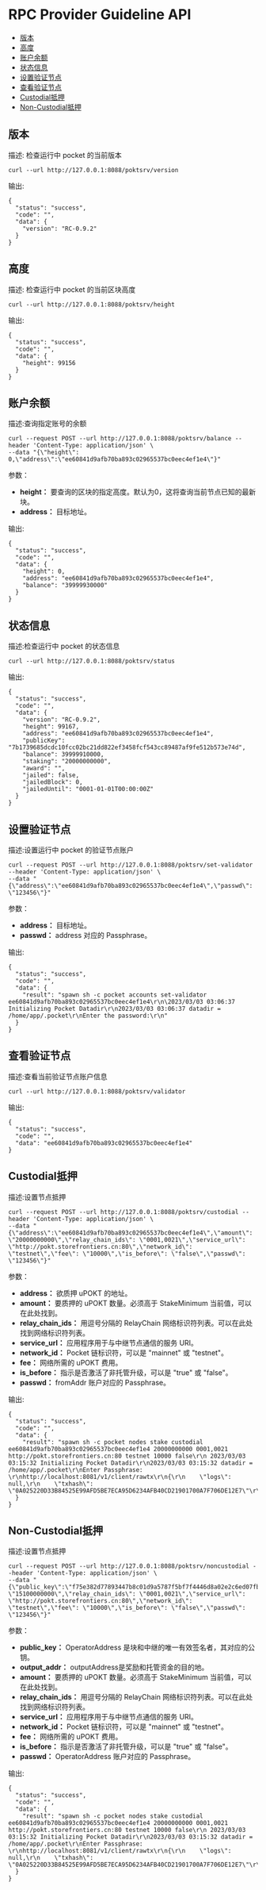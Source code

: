 # RPC Provider Guideline API

* [版本](#版本)
* [高度](#高度)
* [账户余额](#账户余额)
* [状态信息](#状态信息)
* [设置验证节点](#设置验证节点)
* [查看验证节点](#查看验证节点)
* [Custodial抵押](#Custodial抵押)
* [Non-Custodial抵押](#Non-Custodial抵押)


## 版本

描述: 检查运行中 pocket 的当前版本

```shell
curl --url http://127.0.0.1:8088/poktsrv/version 
```

输出:

```shell
{
  "status": "success",
  "code": "",
  "data": {
    "version": "RC-0.9.2"
  }
}
```


## 高度

描述: 检查运行中 pocket 的当前区块高度

```shell
curl --url http://127.0.0.1:8088/poktsrv/height
```

输出:

```shell
{
  "status": "success",
  "code": "",
  "data": {
    "height": 99156
  }
}
```


## 账户余额

描述:查询指定账号的余额

```shell
curl --request POST --url http://127.0.0.1:8088/poktsrv/balance --header 'Content-Type: application/json' \
--data "{\"height\": 0,\"address\":\"ee60841d9afb70ba893c02965537bc0eec4ef1e4\"}"
```

参数：

- **height：** 要查询的区块的指定高度。默认为0，这将查询当前节点已知的最新块。
- **address：** 目标地址。


输出:

```shell
{
  "status": "success",
  "code": "",
  "data": {
    "height": 0,
    "address": "ee60841d9afb70ba893c02965537bc0eec4ef1e4",
    "balance": "39999930000"
  }
}
```


## 状态信息

描述:检查运行中 pocket 的状态信息

```shell
curl --url http://127.0.0.1:8088/poktsrv/status
```

输出:

```shell
{
  "status": "success",
  "code": "",
  "data": {
    "version": "RC-0.9.2",
    "height": 99167,
    "address": "ee60841d9afb70ba893c02965537bc0eec4ef1e4",
    "publicKey": "7b1739685dcdc10fcc02bc21dd822ef3458fcf543cc89487af9fe512b573e74d",
    "balance": 39999910000,
    "staking": "20000000000",
    "award": "",
    "jailed": false,
    "jailedBlock": 0,
    "jailedUntil": "0001-01-01T00:00:00Z"
  }
}
```


## 设置验证节点

描述:设置运行中 pocket 的验证节点账户

```shell
curl --request POST --url http://127.0.0.1:8088/poktsrv/set-validator --header 'Content-Type: application/json' \
--data "{\"address\":\"ee60841d9afb70ba893c02965537bc0eec4ef1e4\",\"passwd\": \"123456\"}"
```

参数：

- **address：** 目标地址。
- **passwd：** address 对应的 Passphrase。

输出:

```shell
{
  "status": "success",
  "code": "",
  "data": {
    "result": "spawn sh -c pocket accounts set-validator ee60841d9afb70ba893c02965537bc0eec4ef1e4\r\n\2023/03/03 03:06:37 Initializing Pocket Datadir\r\n2023/03/03 03:06:37 datadir = /home/app/.pocket\r\nEnter the password:\r\n"
  }
}
```


## 查看验证节点

描述:查看当前验证节点账户信息

```shell
curl --url http://127.0.0.1:8088/poktsrv/validator
```

输出:

```shell
{
  "status": "success",
  "code": "",
  "data": "ee60841d9afb70ba893c02965537bc0eec4ef1e4"
}
```


## Custodial抵押

描述:设置节点抵押

```shell
curl --request POST --url http://127.0.0.1:8088/poktsrv/custodial --header 'Content-Type: application/json' \
--data "{\"address\":\"ee60841d9afb70ba893c02965537bc0eec4ef1e4\",\"amount\": \"20000000000\",\"relay_chain_ids\": \"0001,0021\",\"service_url\": \"http://pokt.storefrontiers.cn:80\",\"network_id\": \"testnet\",\"fee\": \"10000\",\"is_before\": \"false\",\"passwd\": \"123456\"}"
```

参数：

- **address：** 欲质押 uPOKT 的地址。
- **amount：** 要质押的 uPOKT 数量。必须高于 StakeMinimum 当前值，可以在此处找到。
- **relay_chain_ids：** 用逗号分隔的 RelayChain 网络标识符列表。可以在此处找到网络标识符列表。
- **service_url：** 应用程序用于与中继节点通信的服务 URI。
- **network_id：** Pocket 链标识符，可以是 "mainnet" 或 "testnet"。
- **fee：** 网络所需的 uPOKT 费用。
- **is_before：** 指示是否激活了非托管升级，可以是 "true" 或 "false"。
- **passwd：** fromAddr 账户对应的 Passphrase。


输出:

```shell
{
  "status": "success",
  "code": "",
  "data": {
    "result": "spawn sh -c pocket nodes stake custodial ee60841d9afb70ba893c02965537bc0eec4ef1e4 20000000000 0001,0021 http://pokt.storefrontiers.cn:80 testnet 10000 false\r\n 2023/03/03 03:15:32 Initializing Pocket Datadir\r\n2023/03/03 03:15:32 datadir = /home/app/.pocket\r\nEnter Passphrase: \r\nhttp://localhost:8081/v1/client/rawtx\r\n{\r\n    \"logs\": null,\r\n    \"txhash\": \"0A025220D33B84525E99AFD5BE7ECA95D6234AFB40CD21901700A7F706DE12E7\"\r\n}\r\n\r\n"
  }
}
```



## Non-Custodial抵押

描述:设置节点抵押

```shell
curl --request POST --url http://127.0.0.1:8088/poktsrv/noncustodial --header 'Content-Type: application/json' \
--data "{\"public_key\":\"f75e382d77893447b8c01d9a5787f5bf7f4446d8a02e2c6ed07fb02f08b8bb83\",\"output_addr\":\"f4daee9cdacdb76f658c571e6301723817bc588a\",\"amount\": \"15100000000\",\"relay_chain_ids\": \"0001,0021\",\"service_url\": \"http://pokt.storefrontiers.cn:80\",\"network_id\": \"testnet\",\"fee\": \"10000\",\"is_before\": \"false\",\"passwd\": \"123456\"}"
```

参数：

- **public_key：** OperatorAddress 是块和中继的唯一有效签名者，其对应的公钥。
- **output_addr：** outputAddress是奖励和托管资金的目的地。
- **amount：** 要质押的 uPOKT 数量。必须高于 StakeMinimum 当前值，可以在此处找到。
- **relay_chain_ids：** 用逗号分隔的 RelayChain 网络标识符列表。可以在此处找到网络标识符列表。
- **service_url：** 应用程序用于与中继节点通信的服务 URI。
- **network_id：** Pocket 链标识符，可以是 "mainnet" 或 "testnet"。
- **fee：** 网络所需的 uPOKT 费用。
- **is_before：** 指示是否激活了非托管升级，可以是 "true" 或 "false"。
- **passwd：** OperatorAddress 账户对应的 Passphrase。

输出:

```shell
{
  "status": "success",
  "code": "",
  "data": {
    "result": "spawn sh -c pocket nodes stake custodial ee60841d9afb70ba893c02965537bc0eec4ef1e4 20000000000 0001,0021 http://pokt.storefrontiers.cn:80 testnet 10000 false\r\n 2023/03/03 03:15:32 Initializing Pocket Datadir\r\n2023/03/03 03:15:32 datadir = /home/app/.pocket\r\nEnter Passphrase: \r\nhttp://localhost:8081/v1/client/rawtx\r\n{\r\n    \"logs\": null,\r\n    \"txhash\": \"0A025220D33B84525E99AFD5BE7ECA95D6234AFB40CD21901700A7F706DE12E7\"\r\n}\r\n\r\n"
  }
}
```
